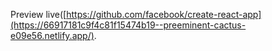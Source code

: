 

 Preview live([https://github.com/facebook/create-react-app](https://66917181c9f4c81f15474b19--preeminent-cactus-e09e56.netlify.app/).

